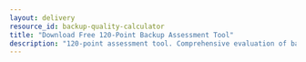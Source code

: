 ```yaml
---
layout: delivery
resource_id: backup-quality-calculator
title: "Download Free 120-Point Backup Assessment Tool"
description: "120-point assessment tool. Comprehensive evaluation of backup strategy maturity and disaster readiness."
---
```

